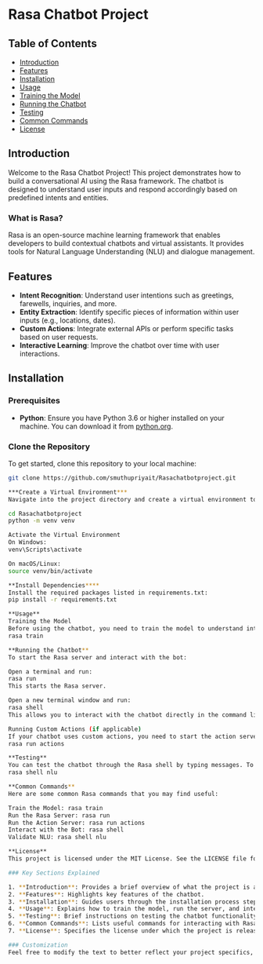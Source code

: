 # Rasa Chatbot Project

## Table of Contents
- [Introduction](#introduction)
- [Features](#features)
- [Installation](#installation)
- [Usage](#usage)
- [Training the Model](#training-the-model)
- [Running the Chatbot](#running-the-chatbot)
- [Testing](#testing)
- [Common Commands](#common-commands)
- [License](#license)

## Introduction
Welcome to the Rasa Chatbot Project! This project demonstrates how to build a conversational AI using the Rasa framework. The chatbot is designed to understand user inputs and respond accordingly based on predefined intents and entities.

### What is Rasa?
Rasa is an open-source machine learning framework that enables developers to build contextual chatbots and virtual assistants. It provides tools for Natural Language Understanding (NLU) and dialogue management.

## Features
- **Intent Recognition**: Understand user intentions such as greetings, farewells, inquiries, and more.
- **Entity Extraction**: Identify specific pieces of information within user inputs (e.g., locations, dates).
- **Custom Actions**: Integrate external APIs or perform specific tasks based on user requests.
- **Interactive Learning**: Improve the chatbot over time with user interactions.

## Installation

### Prerequisites
- **Python**: Ensure you have Python 3.6 or higher installed on your machine. You can download it from [python.org](https://www.python.org/).

### Clone the Repository
To get started, clone this repository to your local machine:
```bash
git clone https://github.com/smuthupriyait/Rasachatbotproject.git

***Create a Virtual Environment***
Navigate into the project directory and create a virtual environment to isolate the dependencies:

cd Rasachatbotproject
python -m venv venv

Activate the Virtual Environment
On Windows:
venv\Scripts\activate

On macOS/Linux:
source venv/bin/activate

**Install Dependencies****
Install the required packages listed in requirements.txt:
pip install -r requirements.txt

**Usage**
Training the Model
Before using the chatbot, you need to train the model to understand intents and entities:
rasa train

**Running the Chatbot**
To start the Rasa server and interact with the bot:

Open a terminal and run:
rasa run
This starts the Rasa server.

Open a new terminal window and run:
rasa shell
This allows you to interact with the chatbot directly in the command line.

Running Custom Actions (if applicable)
If your chatbot uses custom actions, you need to start the action server:
rasa run actions

**Testing**
You can test the chatbot through the Rasa shell by typing messages. To validate the NLU performance, you can use the following command to check the predictions:
rasa shell nlu

**Common Commands**
Here are some common Rasa commands that you may find useful:

Train the Model: rasa train
Run the Rasa Server: rasa run
Run the Action Server: rasa run actions
Interact with the Bot: rasa shell
Validate NLU: rasa shell nlu

**License**
This project is licensed under the MIT License. See the LICENSE file for more details.

### Key Sections Explained

1. **Introduction**: Provides a brief overview of what the project is and its purpose.
2. **Features**: Highlights key features of the chatbot.
3. **Installation**: Guides users through the installation process step-by-step.
4. **Usage**: Explains how to train the model, run the server, and interact with the chatbot.
5. **Testing**: Brief instructions on testing the chatbot functionality.
6. **Common Commands**: Lists useful commands for interacting with Rasa.
7. **License**: Specifies the license under which the project is released.

### Customization
Feel free to modify the text to better reflect your project specifics, such as additional features, specific usage instructions, or other relevant details.






